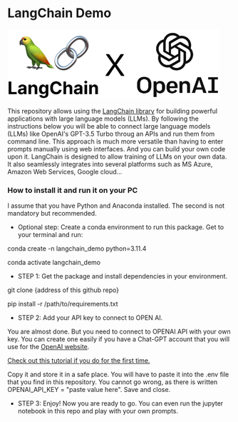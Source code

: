 # LangChain Demo
![LangChain logo](/langchain.png)

This repository allows using the [LangChain library](https://python.langchain.com/docs/get_started/introduction) for building powerful applications with large language models (LLMs). By following the instructions below you will be able to connect large language models (LLMs) like OpenAI's GPT-3.5 Turbo throug an APIs and run them from command line.
This approach is much more versatile than having to enter prompts manually using web interfaces. 
And you can build your own code upon it. LangChain is designed to allow training of LLMs on your own data. It also seamlessly integrates into several platforms such as MS Azure, Amazon Web Services, Google cloud...

### How to install it and run it on your PC

I assume that you have Python and Anaconda installed. The second is not mandatory but recommended.

- Optional step: Create a conda environment to run this package.
Get to your terminal and run:

conda create -n langchain_demo python=3.11.4

conda activate langchain_demo

- STEP 1: Get the package and install dependencies in your environment.

git clone {address of this github repo}

pip install -r /path/to/requirements.txt

- STEP 2: Add your API key to connect to OPEN AI.
  
You are almost done. But you need to connect to OPENAI API with your own key. 
You can create one easily if you have a Chat-GPT account that you will use for the [OpenAI website](https://platform.openai.com/account/api-keys).

[Check out this tutorial if you do for the first time.](https://www.howtogeek.com/885918/how-to-get-an-openai-api-key/)

Copy it and store it in a safe place. 
You will have to paste it into the .env file that you find in this repository.
You cannot go wrong, as there is written OPENAI_API_KEY = "paste value here".
Save and close.

- STEP 3: Enjoy!
Now you are ready to go. You can even run the jupyter notebook in this repo and play with your own prompts.
